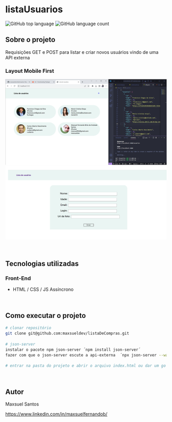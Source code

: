# listaUsuarios
![GitHub top language](https://img.shields.io/github/languages/top/maxsueldev/listaUsuarios?color=green)
![GitHub language count](https://img.shields.io/github/languages/count/maxsueldev/listaUsuarios?color=green)

## Sobre o projeto
Requisições GET e POST para listar e criar novos usuários vindo de uma API externa
<br>

### Layout Mobile First

![Print screen listaUsuarios](img/api-externa.png)
![Print screen listaUsuarios](img/post-usuario.png)

<br>

## Tecnologias utilizadas

### Front-End
* HTML / CSS / JS Assíncrono

<br>

## Como executar o projeto
```bash
# clonar repositório
git clone git@github.com:maxsueldev/listaDeCompras.git

# json-server
instalar o pacote npm json-server ´npm install json-server´
fazer com que o json-server escute a api-externa  ´npx json-server --watch db.json´

# entrar na pasta do projeto e abrir o arquivo index.html ou dar um go live com a extensão Live Server
```

<br>

## Autor
Maxsuel Santos

<https://www.linkedin.com/in/maxsuelfernandob/>
